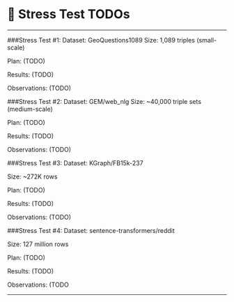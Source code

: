 # 📝 Stress Test TODOs

---

###Stress Test #1:
Dataset: GeoQuestions1089
Size: 1,089 triples (small-scale)

Plan:
(TODO)

Results:
(TODO)

Observations:
(TODO)


###Stress Test #2:
Dataset: GEM/web_nlg
Size: ~40,000 triple sets (medium-scale)

Plan:
(TODO)

Results:
(TODO)

Observations:
(TODO)

###Stress Test #3:
Dataset: KGraph/FB15k-237

Size: ~272K rows

Plan:
(TODO)

Results:
(TODO)

Observations:
(TODO)


###Stress Test #4:
Dataset: sentence-transformers/reddit

Size: 127 million rows

Plan:
(TODO)

Results:
(TODO)

Observations:
(TODO


---
